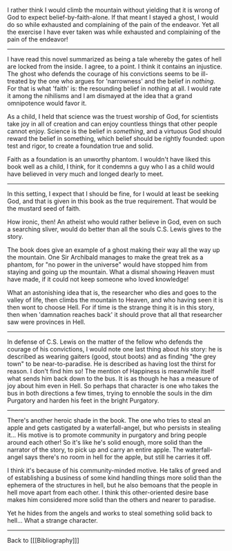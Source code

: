 I rather think I would climb the mountain without yielding that it is wrong of God to expect belief-by-faith-alone.  If that meant I stayed a ghost, I would do so while exhausted and complaining of the pain of the endeavor.  Yet all the exercise I have ever taken was while exhausted and complaining of the pain of the endeavor!

---
I have read this novel summarized as being a tale whereby the gates of hell are locked from the inside.  I agree, to a point.  I think it contains an injustice.  The ghost who defends the courage of his convictions seems to be ill-treated by the one who argues for 'narrowness' and the belief in *nothing*.  For that is what 'faith' is: the resounding belief in nothing at all.  I would rate it among the nihilisms and I am dismayed at the idea that a grand omnipotence would favor it.

As a child, I held that science was the truest worship of God, for scientists take joy in all of creation and can enjoy countless things that other people cannot enjoy.  Science is the belief in *something*, and a virtuous God should reward the belief in something, which belief should be rightly founded: upon test and rigor, to create a foundation true and solid.

Faith as a foundation is an unworthy phantom.  I wouldn't have liked this book well as a child, I think, for it condemns a guy who I as a child would have believed in very much and longed dearly to meet.

---
In this setting, I expect that I should be fine, for I would at least be seeking God, and that is given in this book as the true requirement.  That would be the mustard seed of faith.

How ironic, then!  An atheist who would rather believe in God, even on such a searching sliver, would do better than all the souls C.S. Lewis gives to the story.

The book does give an example of a ghost making their way all the way up the mountain.  One Sir Archibald manages to make the great trek as a phantom, for "no power in the universe" would have stopped him from staying and going up the mountain.  What a dismal showing Heaven must have made, if it could not keep someone who loved knowledge!

What an astonishing idea that is, the researcher who dies and goes to the valley of life, then climbs the mountain to Heaven, and who having seen it is then wont to choose Hell.  For if time is the strange thing it is in this story, then when 'damnation reaches back' it should prove that all that researcher saw were provinces in Hell.

---
In defense of C.S. Lewis on the matter of the fellow who defends the courage of his convictions, I would note one last thing about *his* story: he is described as wearing gaiters (good, stout boots) and as finding "the grey town" to be near-to-paradise.  He is described as having lost the thirst for reason.  I don't find him so!  The mention of Happiness is meanwhile itself what sends him back down to the bus.  It is as though he has a measure of joy about him even in Hell.  So perhaps that character is one who takes the bus in both directions a few times, trying to ennoble the souls in the dim Purgatory and harden his feet in the bright Purgatory.

---
There's another heroic shade in the book.  The one who tries to steal an apple and gets castigated by a waterfall-angel, but who persists in stealing it...  His motive is to promote community in purgatory and bring people around each other!  So it's like he's solid enough, more solid than the narrator of the story, to pick up and carry an entire apple.  The waterfall-angel says there's no room in hell for the apple, but still he carries it off.

I think it's because of his community-minded motive.  He talks of greed and of establishing a business of some kind handling things more solid than the ephemera of the structures in hell, but he also bemoans that the people in hell move apart from each other.  I think this other-oriented desire base makes him considered more solid than the others and nearer to paradise.

Yet he hides from the angels and works to steal something solid back to hell...  What a strange character.

---
Back to [[[Bibliography]]]
